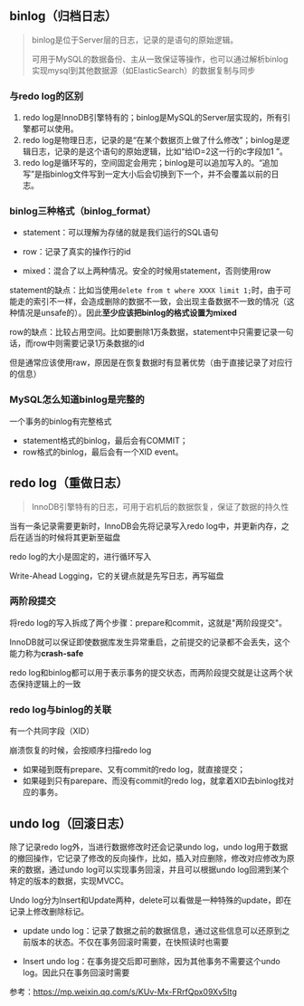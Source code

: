 

## binlog（归档日志）

> binlog是位于Server层的日志，记录的是语句的原始逻辑。
>
> 可用于MySQL的数据备份、主从一致保证等操作，也可以通过解析binlog实现mysql到其他数据源（如ElasticSearch）的数据复制与同步

### 与redo log的区别

1. redo log是InnoDB引擎特有的；binlog是MySQL的Server层实现的，所有引擎都可以使用。
2. redo log是物理日志，记录的是“在某个数据页上做了什么修改”；binlog是逻辑日志，记录的是这个语句的原始逻辑，比如“给ID=2这一行的c字段加1 ”。
3. redo log是循环写的，空间固定会用完；binlog是可以追加写入的。“追加写”是指binlog文件写到一定大小后会切换到下一个，并不会覆盖以前的日志。

### binlog三种格式（binlog_format）

* statement：可以理解为存储的就是我们运行的SQL语句
* row：记录了真实的操作行的id

* mixed：混合了以上两种情况。安全的时候用statement，否则使用row

statement的缺点：比如当使用`delete from t where XXXX limit 1;`时，由于可能走的索引不一样，会造成删除的数据不一致，会出现主备数据不一致的情况（这种情况是unsafe的）。因此**至少应该把binlog的格式设置为mixed**

row的缺点：比较占用空间。比如要删除1万条数据，statement中只需要记录一句话，而row中则需要记录1万条数据的id

但是通常应该使用raw，原因是在恢复数据时有显著优势（由于直接记录了对应行的信息）

### MySQL怎么知道binlog是完整的

一个事务的binlog有完整格式

- statement格式的binlog，最后会有COMMIT；
- row格式的binlog，最后会有一个XID event。



## redo log（重做日志）

> InnoDB引擎特有的日志，可用于宕机后的数据恢复，保证了数据的持久性

当有一条记录需要更新时，InnoDB会先将记录写入redo log中，并更新内存，之后在适当的时候将其更新至磁盘

redo log的大小是固定的，进行循环写入

Write-Ahead Logging，它的关键点就是先写日志，再写磁盘

### 两阶段提交

将redo log的写入拆成了两个步骤：prepare和commit，这就是"两阶段提交"。

InnoDB就可以保证即使数据库发生异常重启，之前提交的记录都不会丢失，这个能力称为**crash-safe**

redo log和binlog都可以用于表示事务的提交状态，而两阶段提交就是让这两个状态保持逻辑上的一致

### redo log与binlog的关联

有一个共同字段（XID）

崩溃恢复的时候，会按顺序扫描redo log

- 如果碰到既有prepare、又有commit的redo log，就直接提交；
- 如果碰到只有parepare、而没有commit的redo log，就拿着XID去binlog找对应的事务。



## undo log（回滚日志）

除了记录redo log外，当进行数据修改时还会记录undo log，undo log用于数据的撤回操作，它记录了修改的反向操作，比如，插入对应删除，修改对应修改为原来的数据，通过undo log可以实现事务回滚，并且可以根据undo log回溯到某个特定的版本的数据，实现MVCC。

Undo log分为Insert和Update两种，delete可以看做是一种特殊的update，即在记录上修改删除标记。

* update undo log：记录了数据之前的数据信息，通过这些信息可以还原到之前版本的状态。不仅在事务回滚时需要，在快照读时也需要

* Insert undo log：在事务提交后即可删除，因为其他事务不需要这个undo log。因此只在事务回滚时需要





参考：https://mp.weixin.qq.com/s/KUv-Mx-FRrfQpx09Xv5Itg



